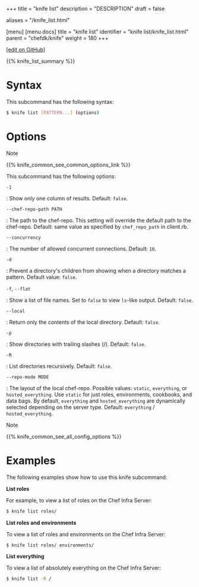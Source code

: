 +++
title = "knife list"
description = "DESCRIPTION"
draft = false

aliases = "/knife_list.html"

[menu]
  [menu.docs]
    title = "knife list"
    identifier = "knife list/knife_list.html"
    parent = "chefdk/knife"
    weight = 180
+++    

[\[edit on
GitHub\]](https://github.com/chef/chef-web-docs/blob/master/chef_master/source/knife_list.rst)

{{% knife_list_summary %}}

Syntax
======

This subcommand has the following syntax:

``` bash
$ knife list [PATTERN...] (options)
```

Options
=======

<div class="note" markdown="1">

<div class="admonition-title" markdown="1">

Note

</div>

{{% knife_common_see_common_options_link %}}

</div>

This subcommand has the following options:

`-1`

:   Show only one column of results. Default: `false`.

`--chef-repo-path PATH`

:   The path to the chef-repo. This setting will override the default
    path to the chef-repo. Default: same value as specified by
    `chef_repo_path` in client.rb.

`--concurrency`

:   The number of allowed concurrent connections. Default: `10`.

`-d`

:   Prevent a directory's children from showing when a directory matches
    a pattern. Default value: `false`.

`-f`, `--flat`

:   Show a list of file names. Set to `false` to view `ls`-like output.
    Default: `false`.

`--local`

:   Return only the contents of the local directory. Default: `false`.

`-p`

:   Show directories with trailing slashes (/). Default: `false`.

`-R`

:   List directories recursively. Default: `false`.

`--repo-mode MODE`

:   The layout of the local chef-repo. Possible values: `static`,
    `everything`, or `hosted_everything`. Use `static` for just roles,
    environments, cookbooks, and data bags. By default, `everything` and
    `hosted_everything` are dynamically selected depending on the server
    type. Default: `everything` / `hosted_everything`.

<div class="note" markdown="1">

<div class="admonition-title" markdown="1">

Note

</div>

{{% knife_common_see_all_config_options %}}

</div>

Examples
========

The following examples show how to use this knife subcommand:

**List roles**

For example, to view a list of roles on the Chef Infra Server:

``` bash
$ knife list roles/
```

**List roles and environments**

To view a list of roles and environments on the Chef Infra Server:

``` bash
$ knife list roles/ environments/
```

**List everything**

To view a list of absolutely everything on the Chef Infra Server:

``` bash
$ knife list -R /
```
